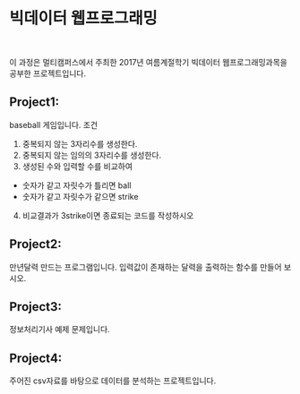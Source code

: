 # 빅데이터 웹프로그래밍
<br>

이 과정은 멀티캠퍼스에서 주최한 2017년 여름계절학기 빅데이터 웹프로그래밍과목을 공부한 프로젝트입니다.


## Project1:
baseball 게임입니다.
조건
1. 중복되지 않는 3자리수를 생성한다.
2. 중복되지 않는 임의의 3자리수를 생성한다.
3. 생성된 수와 입력할 수를 비교하여
 - 숫자가 같고 자릿수가 틀리면 ball
 - 숫자가 같고 자릿수가 같으면 strike
 4. 비교결과가 3strike이면 종료되는 코드를 작성하시오

## Project2:
만년달력 만드는 프로그램입니다.
입력값이 존재하는 달력을 출력하는 함수를 만들어 보시오.

## Project3:
정보처리기사 예제 문제입니다.

## Project4:
주어진 csv자료를 바탕으로 데이터를 분석하는 프로젝트입니다.

